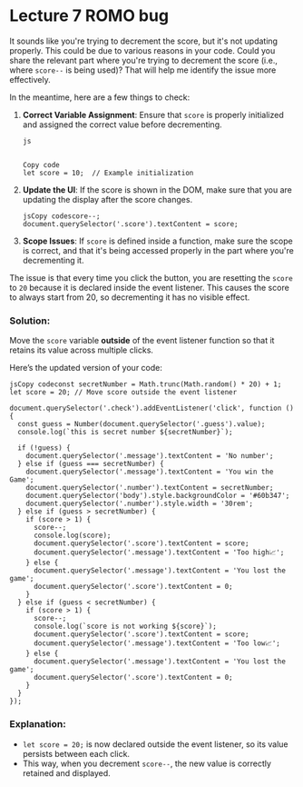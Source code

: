 # Lecture 7 ROMO bug

It sounds like you're trying to decrement the score, but it's not updating properly. This could be due to various reasons in your code. Could you share the relevant part where you're trying to decrement the score (i.e., where `score--` is being used)? That will help me identify the issue more effectively.

In the meantime, here are a few things to check:

1. **Correct Variable Assignment**: Ensure that `score` is properly initialized and assigned the correct value before decrementing.

   ```
   js
   
   
   Copy code
   let score = 10;  // Example initialization
   ```

2. **Update the UI**: If the score is shown in the DOM, make sure that you are updating the display after the score changes.

   ```
   jsCopy codescore--;
   document.querySelector('.score').textContent = score;
   ```

3. **Scope Issues**: If `score` is defined inside a function, make sure the scope is correct, and that it's being accessed properly in the part where you're decrementing it.



The issue is that every time you click the button, you are resetting the `score` to `20` because it is declared inside the event listener. This causes the score to always start from 20, so decrementing it has no visible effect.

### Solution:

Move the `score` variable **outside** of the event listener function so that it retains its value across multiple clicks.

Here’s the updated version of your code:

```
jsCopy codeconst secretNumber = Math.trunc(Math.random() * 20) + 1;
let score = 20; // Move score outside the event listener

document.querySelector('.check').addEventListener('click', function () {
  const guess = Number(document.querySelector('.guess').value);
  console.log(`this is secret number ${secretNumber}`);
  
  if (!guess) {
    document.querySelector('.message').textContent = 'No number';
  } else if (guess === secretNumber) {
    document.querySelector('.message').textContent = 'You win the Game';
    document.querySelector('.number').textContent = secretNumber;
    document.querySelector('body').style.backgroundColor = '#60b347';
    document.querySelector('.number').style.width = '30rem';
  } else if (guess > secretNumber) {
    if (score > 1) {
      score--;
      console.log(score);
      document.querySelector('.score').textContent = score;
      document.querySelector('.message').textContent = 'Too high📈';
    } else {
      document.querySelector('.message').textContent = 'You lost the game';
      document.querySelector('.score').textContent = 0;
    }
  } else if (guess < secretNumber) {
    if (score > 1) {
      score--;
      console.log(`score is not working ${score}`);
      document.querySelector('.score').textContent = score;
      document.querySelector('.message').textContent = 'Too low📈';
    } else {
      document.querySelector('.message').textContent = 'You lost the game';
      document.querySelector('.score').textContent = 0;
    }
  }
});
```

### Explanation:

- `let score = 20;` is now declared outside the event listener, so its value persists between each click.
- This way, when you decrement `score--`, the new value is correctly retained and displayed.